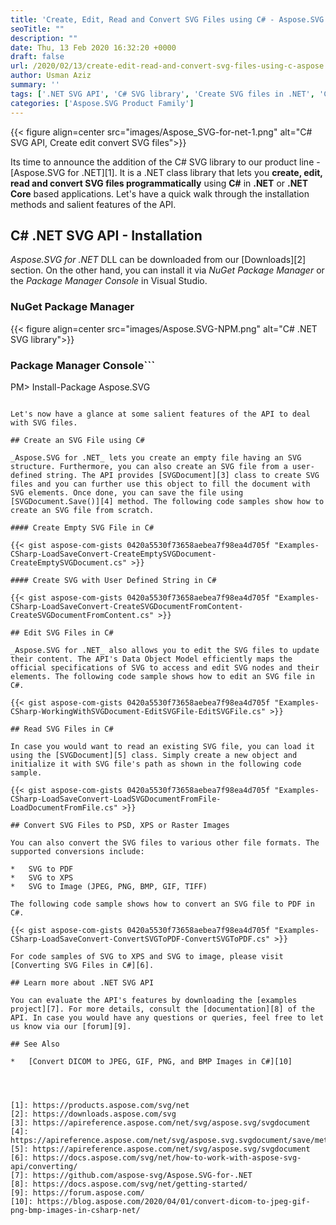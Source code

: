 ```yaml
---
title: 'Create, Edit, Read and Convert SVG Files using C# - Aspose.SVG for .NET'
seoTitle: ""
description: ""
date: Thu, 13 Feb 2020 16:32:20 +0000
draft: false
url: /2020/02/13/create-edit-read-and-convert-svg-files-using-c-aspose.svg-for-.net/
author: Usman Aziz
summary: ''
tags: ['.NET SVG API', 'C# SVG library', 'Create SVG files in .NET', 'Create SVG files in csharp', 'SVG API for .NET Core']
categories: ['Aspose.SVG Product Family']
---
```




{{< figure align=center src="images/Aspose_SVG-for-net-1.png" alt="C# SVG API, Create edit convert SVG files">}}


Its time to announce the addition of the C# SVG library to our product line - [Aspose.SVG for .NET][1]. It is a .NET class library that lets you **create, edit, read and convert SVG files programmatically** using **C#** in **.NET** or **.NET Core** based applications. Let's have a quick walk through the installation methods and salient features of the API.

## C# .NET SVG API - Installation

_Aspose.SVG for .NET_ DLL can be downloaded from our [Downloads][2] section. On the other hand, you can install it via _NuGet Package Manager_ or the _Package Manager Console_ in Visual Studio.

### NuGet Package Manager



{{< figure align=center src="images/Aspose.SVG-NPM.png" alt="C# .NET SVG library">}}


### Package Manager Console```
PM> Install-Package Aspose.SVG
```

Let's now have a glance at some salient features of the API to deal with SVG files.

## Create an SVG File using C#

_Aspose.SVG for .NET_ lets you create an empty file having an SVG structure. Furthermore, you can also create an SVG file from a user-defined string. The API provides [SVGDocument][3] class to create SVG files and you can further use this object to fill the document with SVG elements. Once done, you can save the file using [SVGDocument.Save()][4] method. The following code samples show how to create an SVG file from scratch.

#### Create Empty SVG File in C#

{{< gist aspose-com-gists 0420a5530f73658aebea7f98ea4d705f "Examples-CSharp-LoadSaveConvert-CreateEmptySVGDocument-CreateEmptySVGDocument.cs" >}}

#### Create SVG with User Defined String in C#

{{< gist aspose-com-gists 0420a5530f73658aebea7f98ea4d705f "Examples-CSharp-LoadSaveConvert-CreateSVGDocumentFromContent-CreateSVGDocumentFromContent.cs" >}}

## Edit SVG Files in C#

_Aspose.SVG for .NET_ also allows you to edit the SVG files to update their content. The API's Data Object Model efficiently maps the official specifications of SVG to access and edit SVG nodes and their elements. The following code sample shows how to edit an SVG file in C#.

{{< gist aspose-com-gists 0420a5530f73658aebea7f98ea4d705f "Examples-CSharp-WorkingWithSVGDocument-EditSVGFile-EditSVGFile.cs" >}}

## Read SVG Files in C#

In case you would want to read an existing SVG file, you can load it using the [SVGDocument][5] class. Simply create a new object and initialize it with SVG file's path as shown in the following code sample.

{{< gist aspose-com-gists 0420a5530f73658aebea7f98ea4d705f "Examples-CSharp-LoadSaveConvert-LoadSVGDocumentFromFile-LoadDocumentFromFile.cs" >}}

## Convert SVG Files to PSD, XPS or Raster Images

You can also convert the SVG files to various other file formats. The supported conversions include:

*   SVG to PDF
*   SVG to XPS
*   SVG to Image (JPEG, PNG, BMP, GIF, TIFF)

The following code sample shows how to convert an SVG file to PDF in C#.

{{< gist aspose-com-gists 0420a5530f73658aebea7f98ea4d705f "Examples-CSharp-LoadSaveConvert-ConvertSVGToPDF-ConvertSVGToPDF.cs" >}}

For code samples of SVG to XPS and SVG to image, please visit [Converting SVG Files in C#][6].

## Learn more about .NET SVG API

You can evaluate the API's features by downloading the [examples project][7]. For more details, consult the [documentation][8] of the API. In case you would have any questions or queries, feel free to let us know via our [forum][9].

## See Also

*   [Convert DICOM to JPEG, GIF, PNG, and BMP Images in C#][10]




[1]: https://products.aspose.com/svg/net
[2]: https://downloads.aspose.com/svg
[3]: https://apireference.aspose.com/net/svg/aspose.svg/svgdocument
[4]: https://apireference.aspose.com/net/svg/aspose.svg.svgdocument/save/methods/3
[5]: https://apireference.aspose.com/net/svg/aspose.svg/svgdocument
[6]: https://docs.aspose.com/svg/net/how-to-work-with-aspose-svg-api/converting/
[7]: https://github.com/aspose-svg/Aspose.SVG-for-.NET
[8]: https://docs.aspose.com/svg/net/getting-started/
[9]: https://forum.aspose.com/
[10]: https://blog.aspose.com/2020/04/01/convert-dicom-to-jpeg-gif-png-bmp-images-in-csharp-net/





